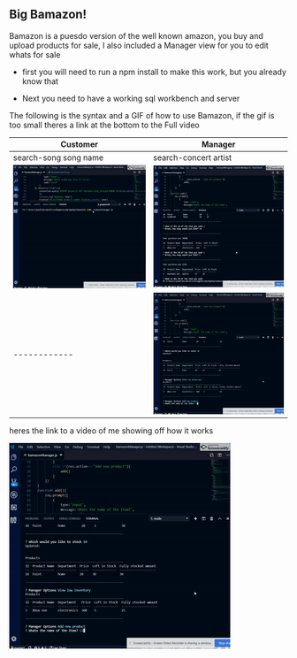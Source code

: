 ## Big Bamazon!

Bamazon is a puesdo version of the well known amazon, you buy and upload products for sale, I also included 
a Manager view for you to edit whats for sale

 * first you will need to run a npm install to make this work, but you already know that
 
 * Next you need to have a working sql workbench and server
 
The following is the syntax and a GIF of how to use Bamazon, if the gif is too small theres a link at the bottom to the Full video
 
 Customer | Manager  
------------ | ------------- 
search-song song name  | search-concert artist 
![customer gif](/gifs/customer.gif) | ![manager gif](/gifs/manager.gif) 
------------ | ![manager gif](/gifs/manager2.gif) 
 
 
 
 
 


 heres the link to a video of me showing off how it works

[![Watch the video](/gifs/manager2.gif)](https://github.com/Jonathan169/Bamazon/blob/master/gifs/Feb%2028%2C%202019%207_18%20PM.webm)
